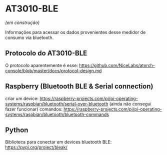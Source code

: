 # AT3010-BLE
_(em construção)_

Informações para acessar os dados provenientes desse medidor de consumo via bluetooth.


## Protocolo do AT3010-BLE

O protocolo aparentemente é esse: https://github.com/NiceLabs/atorch-console/blob/master/docs/protocol-design.md

## Raspberry (Bluetooth BLE & Serial connection)

criar um device: https://raspberry-projects.com/pi/pi-operating-systems/raspbian/bluetooth/serial-over-bluetooth (ainda não consegui fazer funcionar)
comandos:  https://raspberry-projects.com/pi/pi-operating-systems/raspbian/bluetooth/bluetooth-commands

## Python

Biblioteca para conectar em devices bluetooth BLE: https://pypi.org/project/bleak/
